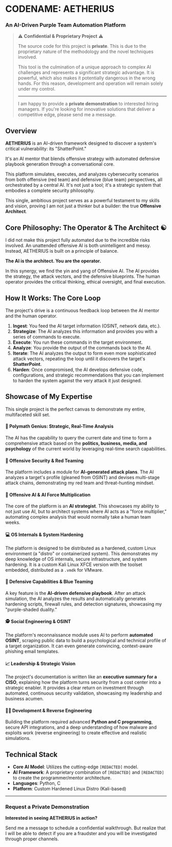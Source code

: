 # CODENAME: AETHERIUS

### An AI-Driven Purple Team Automation Platform

> ⚠️ **Confidential & Proprietary Project** ⚠️
>
> The source code for this project is **private**. This is due to the proprietary nature of the methodology and the novel techniques involved.
>
> This tool is the culmination of a unique approach to complex AI challenges and represents a significant strategic advantage. It is powerful, which also makes it potentially dangerous in the wrong hands. For this reason, development and operation will remain solely under my control.
>
> ---
>
> I am happy to provide a **private demonstration** to interested hiring managers. If you're looking for innovative solutions that deliver a competitive edge, please send me a message.

## Overview

**AETHERIUS** is an AI-driven framework designed to discover a system's critical vulnerability: its "ShatterPoint." 

It's an AI mentor that blends offensive strategy with automated defensive playbook generation through a conversational core.

This platform simulates, executes, and analyzes cybersecurity scenarios from both offensive (red team) and defensive (blue team) perspectives, all orchestrated by a central AI. It's not just a tool; it's a strategic system that embodies a complete security philosophy.

This single, ambitious project serves as a powerful testament to my skills and vision, proving I am not just a thinker but a builder: the true **Offensive Architect**.

## Core Philosophy: The Operator & The Architect ☯️

I did not make this project fully automated due to the incredible risks involved. An unattended offensive AI is both unintelligent and messy. Instead, AETHERIUS is built on a principle of balance.

**The AI is the architect. You are the operator.**

In this synergy, we find the yin and yang of Offensive AI. The AI provides the strategy, the attack vectors, and the defensive blueprints. The human operator provides the critical thinking, ethical oversight, and final execution.

## How It Works: The Core Loop

The project's drive is a continuous feedback loop between the AI mentor and the human operator.

1.  **Ingest**: You feed the AI target information (OSINT, network data, etc.).
2.  **Strategize**: The AI analyzes this information and provides you with a series of commands to execute.
3.  **Execute**: You run these commands in the target environment.
4.  **Analyze**: You provide the output of the commands back to the AI.
5.  **Iterate**: The AI analyzes the output to form even more sophisticated attack vectors, repeating the loop until it discovers the target's **ShatterPoint**.
6.  **Harden**: Once compromised, the AI develops defensive code, configurations, and strategic recommendations that you can implement to harden the system against the very attack it just designed.

## Showcase of My Expertise

This single project is the perfect canvas to demonstrate my entire, multifaceted skill set.

#### 🧠 Polymath Genius: Strategic, Real-Time Analysis
The AI has the capability to query the current date and time to form a comprehensive attack based on the **politics, business, media, and psychology** of the current world by leveraging real-time search capabilities.

#### 🔴 Offensive Security & Red Teaming
The platform includes a module for **AI-generated attack plans**. The AI analyzes a target's profile (gleaned from OSINT) and devises multi-stage attack chains, demonstrating my red team and threat-hunting mindset.

#### 🤖 Offensive AI & AI Force Multiplication
The core of the platform is an **AI strategist**. This showcases my ability to not just use AI, but to architect systems where AI acts as a "force multiplier," automating complex analysis that would normally take a human team weeks.

#### 💻 OS Internals & System Hardening
The platform is designed to be distributed as a hardened, custom Linux environment (a "distro" or containerized system). This demonstrates my deep knowledge of OS internals, secure infrastructure, and system hardening. It is a custom Kali Linux XFCE version with the toolset embedded, distributed as a `.vmdk` for VMware.

#### 🔵 Defensive Capabilities & Blue Teaming
A key feature is the **AI-driven defensive playbook**. After an attack simulation, the AI analyzes the results and automatically generates hardening scripts, firewall rules, and detection signatures, showcasing my "purple-shaded duality."

#### 🕵️ Social Engineering & OSINT
The platform's reconnaissance module uses AI to perform **automated OSINT**, scraping public data to build a psychological and technical profile of a target organization. It can even generate convincing, context-aware phishing email templates.

#### 📈 Leadership & Strategic Vision
The project's documentation is written like an **executive summary for a CISO**, explaining how the platform turns security from a cost center into a strategic enabler. It provides a clear return on investment through automated, continuous security validation, showcasing my leadership and business acumen.

#### 👨‍💻 Development & Reverse Engineering
Building the platform required advanced **Python and C programming**, secure API integrations, and a deep understanding of how malware and exploits work (reverse engineering) to create effective and realistic simulations.

## Technical Stack

* **Core AI Model**: Utilizes the cutting-edge `[REDACTED]` model.
* **AI Framework**: A proprietary combination of `[REDACTED]` and `[REDACTED]` to create the programmer/mentor architecture.
* **Languages**: Python, C
* **Platform**: Custom Hardened Linux Distro (Kali-based)

---

### Request a Private Demonstration

**Interested in seeing AETHERIUS in action?**

Send me a message to schedule a confidential walkthrough. But realize that I will be able to detect if you are a fraudster and you will be investigated through proper channels.
